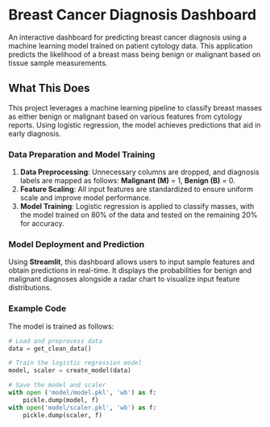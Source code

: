 # Breast Cancer Diagnosis Dashboard

An interactive dashboard for predicting breast cancer diagnosis using a machine learning model trained on patient cytology data. This application predicts the likelihood of a breast mass being benign or malignant based on tissue sample measurements.

## What This Does

This project leverages a machine learning pipeline to classify breast masses as either benign or malignant based on various features from cytology reports. Using logistic regression, the model achieves predictions that aid in early diagnosis.

### Data Preparation and Model Training

1. **Data Preprocessing**: Unnecessary columns are dropped, and diagnosis labels are mapped as follows: **Malignant (M)** = 1, **Benign (B)** = 0.
2. **Feature Scaling**: All input features are standardized to ensure uniform scale and improve model performance.
3. **Model Training**: Logistic regression is applied to classify masses, with the model trained on 80% of the data and tested on the remaining 20% for accuracy.

### Model Deployment and Prediction

Using **Streamlit**, this dashboard allows users to input sample features and obtain predictions in real-time. It displays the probabilities for benign and malignant diagnoses alongside a radar chart to visualize input feature distributions.

### Example Code

The model is trained as follows:

```python
# Load and preprocess data
data = get_clean_data()

# Train the logistic regression model
model, scaler = create_model(data)

# Save the model and scaler
with open ('model/model.pkl', 'wb') as f:
    pickle.dump(model, f)
with open('model/scaler.pkl', 'wb') as f:
    pickle.dump(scaler, f)
```
